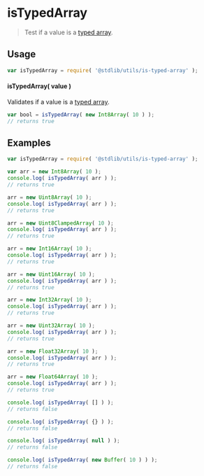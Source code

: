 isTypedArray
===
> Test if a value is a [typed array][typed-array].

<!-- <usage> -->
## Usage

``` javascript
var isTypedArray = require( '@stdlib/utils/is-typed-array' );
```

#### isTypedArray( value )

Validates if a value is a [typed array][typed-array].

``` javascript
var bool = isTypedArray( new Int8Array( 10 ) );
// returns true
```
<!-- </usage> -->


<!-- <examples> -->
## Examples

``` javascript
var isTypedArray = require( '@stdlib/utils/is-typed-array' );

var arr = new Int8Array( 10 );
console.log( isTypedArray( arr ) );
// returns true

arr = new Uint8Array( 10 );
console.log( isTypedArray( arr ) );
// returns true

arr = new Uint8ClampedArray( 10 );
console.log( isTypedArray( arr ) );
// returns true

arr = new Int16Array( 10 );
console.log( isTypedArray( arr ) );
// returns true

arr = new Uint16Array( 10 );
console.log( isTypedArray( arr ) );
// returns true

arr = new Int32Array( 10 );
console.log( isTypedArray( arr ) );
// returns true

arr = new Uint32Array( 10 );
console.log( isTypedArray( arr ) );
// returns true

arr = new Float32Array( 10 );
console.log( isTypedArray( arr ) );
// returns true

arr = new Float64Array( 10 );
console.log( isTypedArray( arr ) );
// returns true

console.log( isTypedArray( [] ) );
// returns false

console.log( isTypedArray( {} ) );
// returns false

console.log( isTypedArray( null ) );
// returns false

console.log( isTypedArray( new Buffer( 10 ) ) );
// returns false
```
<!-- </examples> -->

<!-- <links> -->
[typed-array]: https://developer.mozilla.org/en-US/docs/Web/JavaScript/Typed_arrays
<!-- </links> -->
